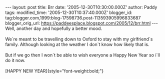 \-\-- layout: post title: Brr date: \'2005-12-30T10:30:00.000Z\' author:
Paddy tags: modified\_time: \'2005-12-30T10:37:40.000Z\' blogger\_id:
tag:blogger.com,1999:blog-17598736.post-113593905996833687
blogger\_orig\_url: https://paddeesplace.blogspot.com/2005/12/brr.html
\-\-- Well, another day and hopefully a better mood.\
\
We\`re meant to be travelling down to Oxford to stay with my
girlfriend\`s family. Although looking at the weather I don\`t know how
likely that is.\
\
But if we go then I won\`t be able to wish everyone a Happy New Year so
i\`ll do it now.\
\
[HAPPY NEW YEAR]{style="font-weight:bold;"}
